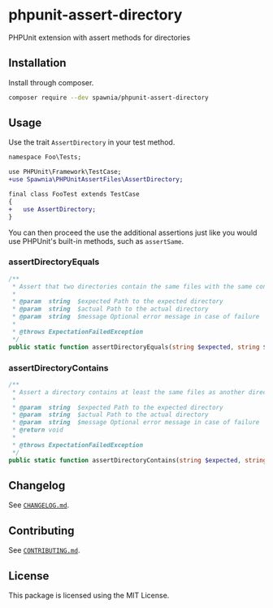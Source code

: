 # phpunit-assert-directory

PHPUnit extension with assert methods for directories

## Installation

Install through composer.

```bash
composer require --dev spawnia/phpunit-assert-directory
```

## Usage

Use the trait `AssertDirectory` in your test method.

```diff
namespace Foo\Tests;

use PHPUnit\Framework\TestCase;
+use Spawnia\PHPUnitAssertFiles\AssertDirectory;

final class FooTest extends TestCase
{
+   use AssertDirectory;
}
```

You can then proceed the use the additional assertions just like you would
use PHPUnit's built-in methods, such as `assertSame`.

### assertDirectoryEquals

```php
/**
 * Assert that two directories contain the same files with the same contents.
 *
 * @param  string  $expected Path to the expected directory
 * @param  string  $actual Path to the actual directory
 * @param  string  $message Optional error message in case of failure
 *
 * @throws ExpectationFailedException
 */
public static function assertDirectoryEquals(string $expected, string $actual, string $message = ''): void
```

### assertDirectoryContains

```php
/**
 * Assert a directory contains at least the same files as another directory.
 *
 * @param  string  $expected Path to the expected directory
 * @param  string  $actual Path to the actual directory
 * @param  string  $message Optional error message in case of failure
 * @return void
 *
 * @throws ExpectationFailedException
 */
public static function assertDirectoryContains(string $expected, string $actual, string $message = ''): void
```

## Changelog

See [`CHANGELOG.md`](CHANGELOG.md).

## Contributing

See [`CONTRIBUTING.md`](.github/CONTRIBUTING.md).

## License

This package is licensed using the MIT License.

